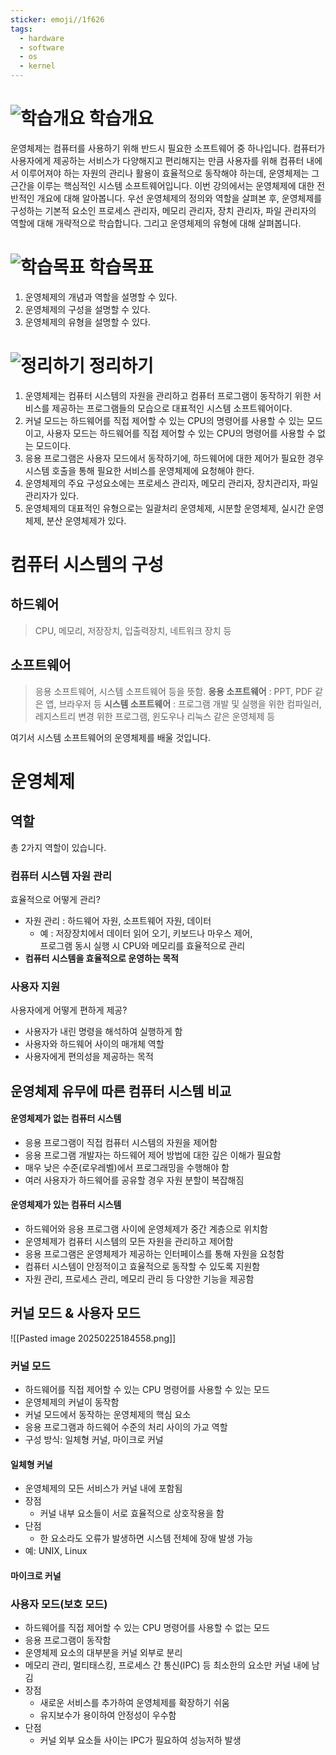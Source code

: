 ```yaml
---
sticker: emoji//1f626
tags:
  - hardware
  - software
  - os
  - kernel
---
```

# ![학습개요](https://ucampus.knou.ac.kr/html/user/img/icons/list_square.png) 학습개요

운영체제는 컴퓨터를 사용하기 위해 반드시 필요한 소프트웨어 중 하나입니다. 
컴퓨터가 사용자에게 제공하는 서비스가 다양해지고 편리해지는 만큼 사용자를 위해 컴퓨터 내에서 이루어져야 하는 자원의 관리나 활용이 효율적으로 동작해야 하는데, 운영체제는 그 근간을 이루는 핵심적인 시스템 소프트웨어입니다. 
이번 강의에서는 운영체제에 대한 전반적인 개요에 대해 알아봅니다. 우선 운영체제의 정의와 역할을 살펴본 후, 운영체제를 구성하는 기본적 요소인 프로세스 관리자, 메모리 관리자, 장치 관리자, 파일 관리자의 역할에 대해 개략적으로 학습합니다. 그리고 운영체제의 유형에 대해 살펴봅니다.

# ![학습목표](https://ucampus.knou.ac.kr/html/user/img/icons/list_square.png) 학습목표

1. 운영체제의 개념과 역할을 설명할 수 있다.
2. 운영체제의 구성을 설명할 수 있다.
3. 운영체제의 유형을 설명할 수 있다.

# ![정리하기](https://ucampus.knou.ac.kr/html/user/img/icons/list_square.png) 정리하기

1. 운영체제는 컴퓨터 시스템의 자원을 관리하고 컴퓨터 프로그램이 동작하기 위한 서비스를 제공하는 프로그램들의 모습으로 대표적인 시스템 소프트웨어이다.
2. 커널 모드는 하드웨어를 직접 제어할 수 있는 CPU의 명령어를 사용할 수 있는 모드이고, 사용자 모드는 하드웨어를 직접 제어할 수 있는 CPU의 명령어를 사용할 수 없는 모드이다.
3. 응용 프로그램은 사용자 모드에서 동작하기에, 하드웨어에 대한 제어가 필요한 경우 시스템 호출을 통해 필요한 서비스를 운영체제에 요청해야 한다.
4. 운영체제의 주요 구성요소에는 프로세스 관리자, 메모리 관리자, 장치관리자, 파일 관리자가 있다.
5. 운영체제의 대표적인 유형으로는 일괄처리 운영체제, 시분할 운영체제, 실시간 운영체제, 분산 운영체제가 있다.

# 컴퓨터 시스템의 구성

## 하드웨어

> CPU, 메모리, 저장장치, 입출력장치, 네트워크 장치 등


## 소프트웨어

> 응용 소프트웨어, 시스템 소프트웨어 등을 뜻함.
> **응용 소프트웨어** : PPT, PDF 같은 앱, 브라우저 등
> **시스템 소프트웨어** : 프로그램 개발 및 실행을 위한 컴파일러, 레지스트리 변경 위한 프로그램, 윈도우나 리눅스 같은 운영체제 등

여기서 시스템 소프트웨어의 운영체제를 배울 것입니다.

# 운영체제

## 역할
총 2가지 역할이 있습니다.

### 컴퓨터 시스템 자원 관리
효율적으로 어떻게 관리?

- ﻿﻿자원 관리 : 하드웨어 자원, 소프트웨어 자원, 데이터
	- ﻿﻿예 :
	   저장장치에서 데이터 읽어 오기, 
	   키보드나 마우스 제어,  
		 프로그램 동시 실행 시 CPU와 메모리를 효율적으로 관리
- ﻿﻿**컴퓨터 시스템을 효율적으로 운영하는 목적**
### 사용자 지원
사용자에게 어떻게 편하게 제공?

- ﻿﻿사용자가 내린 명령을 해석하여 실행하게 함
- ﻿﻿사용자와 하드웨어 사이의 매개체 역할
- ﻿﻿사용자에게 편의성을 제공하는 목적

## 운영체제 유무에 따른 컴퓨터 시스템 비교

#### 운영체제가 없는 컴퓨터 시스템
- 응용 프로그램이 직접 컴퓨터 시스템의 자원을 제어함
- 응용 프로그램 개발자는 하드웨어 제어 방법에 대한 깊은 이해가 필요함
- 매우 낮은 수준(로우레벨)에서 프로그래밍을 수행해야 함
- 여러 사용자가 하드웨어를 공유할 경우 자원 분할이 복잡해짐

#### 운영체제가 있는 컴퓨터 시스템
- 하드웨어와 응용 프로그램 사이에 운영체제가 중간 계층으로 위치함
- 운영체제가 컴퓨터 시스템의 모든 자원을 관리하고 제어함
- 응용 프로그램은 운영체제가 제공하는 인터페이스를 통해 자원을 요청함
- 컴퓨터 시스템이 안정적이고 효율적으로 동작할 수 있도록 지원함
- 자원 관리, 프로세스 관리, 메모리 관리 등 다양한 기능을 제공함

## 커널 모드 & 사용자 모드

![[Pasted image 20250225184558.png]]
### 커널 모드 
- 하드웨어를 직접 제어할 수 있는 CPU 명령어를 사용할 수 있는 모드 
- 운영체제의 커널이 동작함
- ﻿﻿커널 모드에서 동작하는 운영체제의 핵심 요소
- ﻿﻿응용 프로그램과 하드웨어 수준의 처리 사이의 가교 역할
- 구성 방식: 일체형 커널, 마이크로 커널
#### 일체형 커널
- ﻿﻿운영체제의 모든 서비스가 커널 내에 포함됨
- ﻿﻿장점
	- ﻿﻿커널 내부 요소들이 서로 효율적으로 상호작용을 함
- ﻿﻿단점
	- ﻿﻿한 요소라도 오류가 발생하면 시스템 전체에 장애 발생 가능
- 예: UNIX, Linux
#### 마이크로 커널

### 사용자 모드(보호 모드)
- 하드웨어를 직접 제어할 수 있는 CPU 명령어를 사용할 수 없는 모드
- 응용 프로그램이 동작함
- ﻿﻿운영체제 요소의 대부분을 커널 외부로 분리
- ﻿﻿메모리 관리, 멀티태스킹, 프로세스 간 통신(IPC) 등 최소한의 요소만 커널 내에 남김
- ﻿﻿장점
	- ﻿﻿새로운 서비스를 추가하여 운영체제를 확장하기 쉬움
	- ﻿﻿유지보수가 용이하여 안정성이 우수함
- ﻿﻿단점
	- ﻿﻿커널 외부 요소들 사이는 IPC가 필요하여 성능저하 발생
